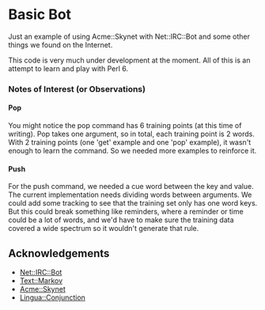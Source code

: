 # Basic Bot

Just an example of using Acme::Skynet with Net::IRC::Bot and some other things we found on the Internet.

This code is very much under development at the moment.  All of this is an attempt to learn and play with Perl 6.

### Notes of Interest (or Observations)

#### Pop

You might notice the pop command has 6 training points (at this time of writing).  Pop takes one argument, so in total, each training point is 2 words.  With 2 training points (one 'get' example and one 'pop' example), it wasn't enough to learn the command.  So we needed more examples to reinforce it.

#### Push

For the push command, we needed a cue word between the key and value.  The current implementation needs dividing words between arguments.  We could add some tracking to see that the training set only has one word keys.  But this could break something like reminders, where a reminder or time could be a lot of words, and we'd have to make sure the training data covered a wide spectrum so it wouldn't generate that rule.

## Acknowledgements

* [Net::IRC::Bot](https://github.com/TiMBuS/Net--IRC)
* [Text::Markov](https://github.com/bbkr/text_markov)
* [Acme::Skynet](https://github.com/kmwallio/Acme-Skynet)
* [Lingua::Conjunction](https://github.com/zoffixznet/perl6-Lingua-Conjunction)
